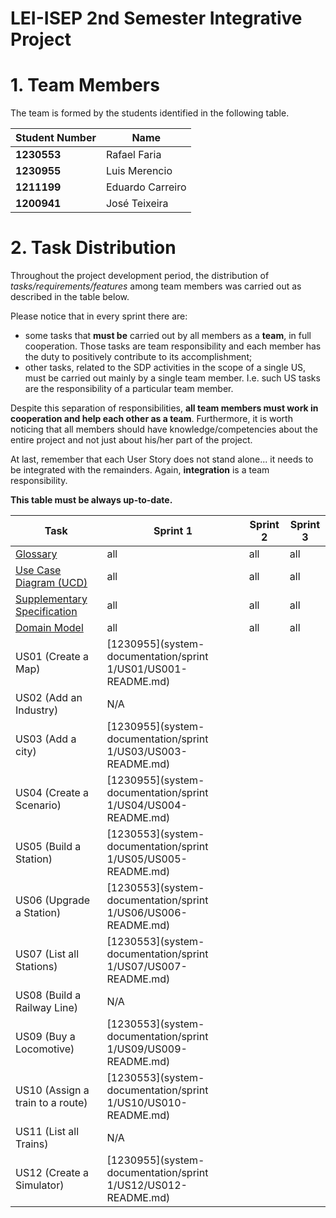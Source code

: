 # LEI-ISEP 2nd Semester Integrative Project

# 1. Team Members

The team is formed by the students identified in the following table.

| Student Number | Name             |
|----------------|------------------|
| **1230553**    | Rafael Faria     |
| **1230955**    | Luis Merencio    |
| **1211199**    | Eduardo Carreiro |
| **1200941**    | José Teixeira    |

# 2. Task Distribution ###

Throughout the project development period, the distribution of _tasks/requirements/features_ among team members was carried out as described in the table below.

Please notice that in every sprint there are:

- some tasks that **must be** carried out by all members as a **team**, in full cooperation. Those tasks are team responsibility and each member has the duty to positively contribute to its accomplishment;
- other tasks, related to the SDP activities in the scope of a single US, must be carried out mainly by a single team member. I.e. such US tasks are the responsibility of a particular team member.

Despite this separation of responsibilities, **all team members must work in cooperation and help each other as a team**.
Furthermore, it is worth noticing that all members should have knowledge/competencies about the entire project and not just about his/her part of the project.

At last, remember that each User Story does not stand alone... it needs to be integrated with the remainders. Again, **integration** is a team responsibility.

**This table must be always up-to-date.**

| Task                                                                                                                           | Sprint 1                                                      | Sprint 2 | Sprint 3 |
|--------------------------------------------------------------------------------------------------------------------------------|---------------------------------------------------------------|----------|----------|
| [Glossary](system-documentation/global-artifacts/01.requirements-engineering/glossary.md)                                      | all                                                           | all      | all      |
| [Use Case Diagram (UCD)](system-documentation/global-artifacts/01.requirements-engineering/use-case-diagram.md)                | all                                                           | all      | all      |
| [Supplementary Specification](system-documentation/global-artifacts/01.requirements-engineering/suplementary-specification.md) | all                                                           | all      | all      |
| [Domain Model](system-documentation/global-artifacts/01.requirements-engineering/domain-model.md)                              | all                                                           | all      | all      |
| US01 (Create a Map)                                                                                                            | [1230955](system-documentation/sprint 1/US01/US001-README.md) |          |          |
| US02 (Add an Industry)                                                                                                         | N/A                                                           |          |          |
| US03 (Add a city)                                                                                                              | [1230955](system-documentation/sprint 1/US03/US003-README.md) |          |          |
| US04 (Create a Scenario)                                                                                                       | [1230955](system-documentation/sprint 1/US04/US004-README.md) |          |          |
| US05 (Build a Station)                                                                                                         | [1230553](system-documentation/sprint 1/US05/US005-README.md) |          |          |
| US06 (Upgrade a Station)                                                                                                       | [1230553](system-documentation/sprint 1/US06/US006-README.md) |          |          |
| US07 (List all Stations)                                                                                                       | [1230553](system-documentation/sprint 1/US07/US007-README.md) |          |          |
| US08 (Build a Railway Line)                                                                                                    | N/A                                                           |          |          |
| US09 (Buy a Locomotive)                                                                                                        | [1230553](system-documentation/sprint 1/US09/US009-README.md) |          |          |
| US10 (Assign a train to a route)                                                                                               | [1230553](system-documentation/sprint 1/US10/US010-README.md) |          |          |
| US11 (List all Trains)                                                                                                         | N/A                                                           |          |          |
| US12 (Create a Simulator)                                                                                                      | [1230955](system-documentation/sprint 1/US12/US012-README.md) |          |          |
